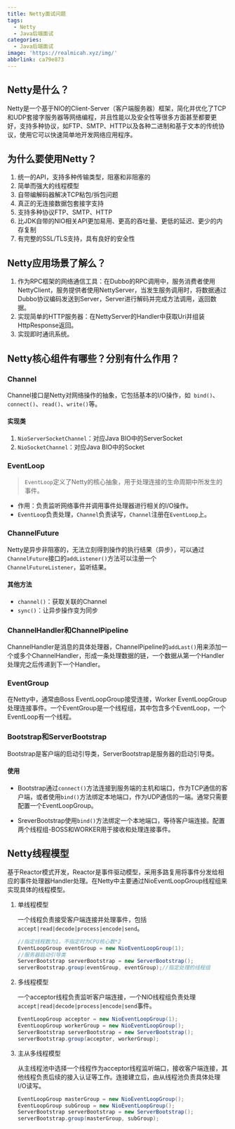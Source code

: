 ```yaml
---
title: Netty面试问题
tags:
  - Netty
  - Java后端面试
categories:
  - Java后端面试
image: 'https://realmicah.xyz/img/'
abbrlink: ca79e873
---
```


<p>

<!-- more -->

## Netty是什么？

Netty是一个基于NIO的Client-Server（客户端服务器）框架，简化并优化了TCP和UDP套接字服务器等网络编程，并且性能以及安全性等很多方面甚至都要更好，支持多种协议，如FTP、SMTP、HTTP以及各种二进制和基于文本的传统协议，使用它可以快速简单地开发网络应用程序。

## 为什么要使用Netty？

1. 统一的API，支持多种传输类型，阻塞和非阻塞的
2. 简单而强大的线程模型
3. 自带编解码器解决TCP粘包/拆包问题
4. 真正的无连接数据包套接字支持
5. 支持多种协议FTP、SMTP、HTTP
6. 比JDK自带的NIO相关API更加易用、更高的吞吐量、更低的延迟、更少的内存复制
7. 有完整的SSL/TLS支持，具有良好的安全性

## Netty应用场景了解么？

1. 作为RPC框架的网络通信工具：在Dubbo的RPC调用中，服务消费者使用NettyClient，服务提供者使用NettyServer，当发生服务调用时，将数据通过Dubbo协议编码发送到Server，Server进行解码并完成方法调用，返回数据。
2. 实现简单的HTTP服务器：在NettyServer的Handler中获取Uri并组装HttpResponse返回。
3. 实现即时通讯系统。

## Netty核心组件有哪些？分别有什么作用？

### Channel

Channel接口是Netty对网络操作的抽象，它包括基本的I/O操作，如` bind()`、`connect()`、`read()`、`write()`等。

#### 实现类

1. `NioServerSocketChannel`：对应Java BIO中的ServerSocket
2. `NioSocketChannel`：对应Java BIO中的Socket

### EventLoop

> `EventLoop`定义了Netty的核心抽象，用于处理连接的生命周期中所发生的事件。

- 作用：负责监听网络事件并调用事件处理器进行相关的I/O操作。
- `EventLoop`负责处理，`Channel`负责读写，`Channel`注册在`EventLoop`上。

### ChannelFuture

Netty是异步非阻塞的，无法立刻得到操作的执行结果（异步），可以通过`ChannelFuture`接口的`addListener()`方法可以注册一个`ChannelFutureListener`，监听结果。

#### 其他方法

- `channel()`：获取关联的Channel
- `sync()`：让异步操作变为同步

### ChannelHandler和ChannelPipeline

ChannelHandler是消息的具体处理器，ChannelPipeline的`addLast()`用来添加一个或多个ChannelHandler，形成一条处理数据的链，一个数据从第一个Handler处理完之后传递到下一个Handler。

### EventGroup

在Netty中，通常由Boss EventLoopGroup接受连接，Worker EventLoopGroup处理连接事件。一个EventGroup是一个线程组，其中包含多个EventLoop，一个EventLoop有一个线程。

### Bootstrap和ServerBootstrap

Bootstrap是客户端的启动引导类，ServerBootstrap是服务器的启动引导类。

#### 使用

- Bootstrap通过`connect()`方法连接到服务端的主机和端口，作为TCP通信的客户端，或者使用`bind()`方法绑定本地端口，作为UDP通信的一端。通常只需要配置一个EventLoopGroup。

- SreverBootstrap使用`bind()`方法绑定一个本地端口，等待客户端连接。配置两个线程组-BOSS和WORKER用于接收和处理连接事件。

## Netty线程模型

基于Reactor模式开发，Reactor是事件驱动模型，采用多路复用将事件分发给相应的事件处理器Handler处理。在Netty中主要通过NioEventLoopGroup线程组来实现具体的线程模型。

1. 单线程模型

   一个线程负责接受客户端连接并处理事件，包括`accept|read|decode|process|encode|send`。

   ```java
   //指定线程数为1，不指定时为CPU核心数*2
   EventLoopGroup eventGroup = new NioEventLoopGroup(1); 
   //服务器启动引导类
   ServerBootstrap serverBootstrap = new ServerBootstrap();
   serverBootstrap.group(eventGroup, eventGroup);//指定处理的线程组
   ```

   

2. 多线程模型

   一个acceptor线程负责监听客户端连接，一个NIO线程组负责处理`accept|read|decode|process|encode|send`事件。

   ```java
   EventLoopGroup acceptor = new NioEventLoopGroup(1);
   EventLoopGroup workerGroup = new NioEventLoopGroup();
   ServerBootstrap serverBootstrap = new ServerBootstrap();
   serverBootstrap.group(acceptor, workerGroup);
   ```

   

3. 主从多线程模型

   从主线程池中选择一个线程作为acceptor线程监听端口，接收客户端连接，其他线程负责后续的接入认证等工作。连接建立后，由从线程池负责具体处理I/O读写。

   ```java
   EventLoopGroup masterGroup = new NioEventLoopGroup();
   EventLoopGroup subGroup = new NioEventLoopGroup();
   ServerBootstrap serverBootstrap = new ServerBootstrap();
   serverBootstrap.group(masterGroup, subGroup);
   ```

   